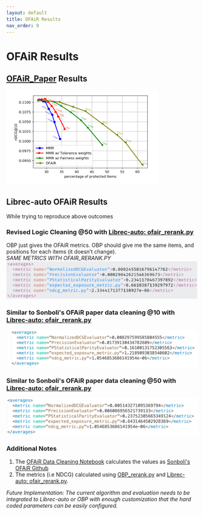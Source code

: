 ```yaml
---
layout: default
title: OFAiR Results
nav_order: 9
---
```

# OFAiR Results

## [OFAiR_Paper](content/papers/OFAIR_Paper.pdf) Results
<img src="content/ofair/ofair_ndcg.png" width="400" height="250" />

## Librec-auto OFAiR Results
While trying to reproduce above outcomes

### Revised Logic Cleaning @50 with [Librec-auto: ofair_rerank.py](https://github.com/that-recsys-lab/librec-auto/blob/master/librec_auto/core/cmd/rerank/ofair_rerank.py)
OBP just gives the OFAiR metrics. OBP should give me the same items, and positions for each items (it doesn’t change). <br />
*SAME METRICS WITH OFAIR_RERANK.PY*
![NDCG@10 Results](content/ofair/results_50.png)

### Similar to Sonboli's OFAiR paper data cleaning @10 with [Librec-auto: ofair_rerank.py](https://github.com/that-recsys-lab/librec-auto/blob/master/librec_auto/core/cmd/rerank/ofair_rerank.py)
![N@10 Results](content/ofair/n_10.png)

### Similar to Sonboli's OFAiR paper data cleaning @50 with [Librec-auto: ofair_rerank.py](https://github.com/that-recsys-lab/librec-auto/blob/master/librec_auto/core/cmd/rerank/ofair_rerank.py)
![N@50 Results](content/ofair/n_50.png)

### Additional Notes
1. The [OFAiR Data Cleaning Notebook](https://github.com/luciajayne/obp-librec-main/blob/main/content/OFAiR_Paper_Replication.ipynb) calculates the values as [Sonboli's OFAiR Github](https://github.com/nasimsonboli/OFAiR/blob/main/source%20code/ML26_data_prep.ipynb)
2. The metrics (i.e NDCG) calculated using [OBP_rerank.py](content/obp_rerank.py) and [Librec-auto: ofair_rerank.py](https://github.com/that-recsys-lab/librec-auto/blob/master/librec_auto/core/cmd/rerank/ofair_rerank.py).

*Future Implementation: The current algorithm and evaluation needs to be integrated to Librec-auto or OBP with enough customization that the hard coded parameters can be easily configured.*
